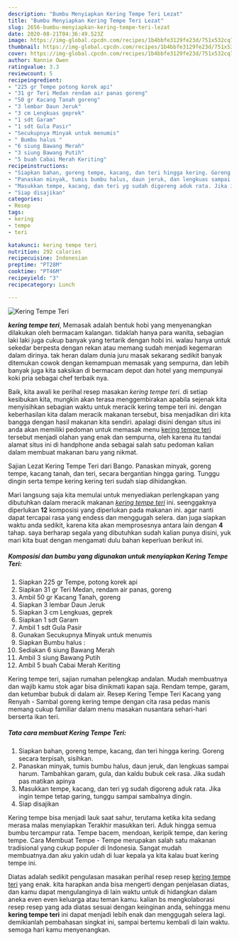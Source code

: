 ```yaml
---
description: "Bumbu Menyiapkan Kering Tempe Teri Lezat"
title: "Bumbu Menyiapkan Kering Tempe Teri Lezat"
slug: 2656-bumbu-menyiapkan-kering-tempe-teri-lezat
date: 2020-08-21T04:36:49.523Z
image: https://img-global.cpcdn.com/recipes/1b4bbfe3129fe23d/751x532cq70/kering-tempe-teri-foto-resep-utama.jpg
thumbnail: https://img-global.cpcdn.com/recipes/1b4bbfe3129fe23d/751x532cq70/kering-tempe-teri-foto-resep-utama.jpg
cover: https://img-global.cpcdn.com/recipes/1b4bbfe3129fe23d/751x532cq70/kering-tempe-teri-foto-resep-utama.jpg
author: Nannie Owen
ratingvalue: 3.3
reviewcount: 5
recipeingredient:
- "225 gr Tempe potong korek api"
- "31 gr Teri Medan rendam air panas goreng"
- "50 gr Kacang Tanah goreng"
- "3 lembar Daun Jeruk"
- "3 cm Lengkuas geprek"
- "1 sdt Garam"
- "1 sdt Gula Pasir"
- "Secukupnya Minyak untuk menumis"
- " Bumbu halus "
- "6 siung Bawang Merah"
- "3 siung Bawang Putih"
- "5 buah Cabai Merah Keriting"
recipeinstructions:
- "Siapkan bahan, goreng tempe, kacang, dan teri hingga kering. Goreng secara terpisah, sisihkan."
- "Panaskan minyak, tumis bumbu halus, daun jeruk, dan lengkuas sampai harum. Tambahkan garam, gula, dan kaldu bubuk cek rasa. Jika sudah pas matikan apinya"
- "Masukkan tempe, kacang, dan teri yg sudah digoreng aduk rata. Jika ingin tempe tetap garing, tunggu sampai sambalnya dingin."
- "Siap disajikan"
categories:
- Resep
tags:
- kering
- tempe
- teri

katakunci: kering tempe teri 
nutrition: 292 calories
recipecuisine: Indonesian
preptime: "PT28M"
cooktime: "PT46M"
recipeyield: "3"
recipecategory: Lunch

---
```



![Kering Tempe Teri](https://img-global.cpcdn.com/recipes/1b4bbfe3129fe23d/751x532cq70/kering-tempe-teri-foto-resep-utama.jpg)

<b><i>kering tempe teri</i></b>, Memasak adalah bentuk hobi yang menyenangkan dilakukan oleh bermacam kalangan. tidaklah hanya para wanita, sebagian laki laki juga cukup banyak yang tertarik dengan hobi ini. walau hanya untuk sekedar berpesta dengan rekan atau memang sudah menjadi kegemaran dalam dirinya. tak heran dalam dunia juru masak sekarang sedikit banyak ditemukan cowok dengan kemampuan memasak yang sempurna, dan lebih banyak juga kita saksikan di bermacam depot dan hotel yang mempunyai koki pria sebagai chef terbaik nya.

Baik, kita awali ke perihal resep masakan <i>kering tempe teri</i>. di setiap kesibukan kita, mungkin akan terasa menggembirakan apabila sejenak kita menyisihkan sebagian waktu untuk meracik kering tempe teri ini. dengan keberhasilan kita dalam meracik makanan tersebut, bisa menjadikan diri kita bangga dengan hasil makanan kita sendiri. apalagi disini dengan situs ini anda akan memiliki pedoman untuk memasak menu <u>kering tempe teri</u> tersebut menjadi olahan yang enak dan sempurna, oleh karena itu tandai alamat situs ini di handphone anda sebagai salah satu pedoman kalian dalam membuat makanan baru yang nikmat.

Sajian Lezat Kering Tempe Teri dari Bango. Panaskan minyak, goreng tempe, kacang tanah, dan teri, secara bergantian hingga garing. Tunggu dingin serta tempe kering kering teri sudah siap dihidangkan.


Mari langsung saja kita memulai untuk menyediakan perlengkapan yang dibutuhkan dalam meracik makanan <u><i>kering tempe teri</i></u> ini. seenggaknya diperlukan <b>12</b> komposisi yang diperlukan pada makanan ini. agar nanti dapat tercapai rasa yang endess dan menggugah selera. dan juga siapkan waktu anda sedikit, karena kita akan memprosesnya antara lain dengan <b>4</b> tahap. saya berharap segala yang dibutuhkan sudah kalian punya disini, yuk mari kita buat dengan mengamati dulu bahan keperluan berikut ini.

<!--inarticleads1-->

##### Komposisi dan bumbu yang digunakan untuk menyiapkan Kering Tempe Teri:

1. Siapkan 225 gr Tempe, potong korek api
1. Siapkan 31 gr Teri Medan, rendam air panas, goreng
1. Ambil 50 gr Kacang Tanah, goreng
1. Siapkan 3 lembar Daun Jeruk
1. Siapkan 3 cm Lengkuas, geprek
1. Siapkan 1 sdt Garam
1. Ambil 1 sdt Gula Pasir
1. Gunakan Secukupnya Minyak untuk menumis
1. Siapkan  Bumbu halus :
1. Sediakan 6 siung Bawang Merah
1. Ambil 3 siung Bawang Putih
1. Ambil 5 buah Cabai Merah Keriting


Kering tempe teri, sajian rumahan pelengkap andalan. Mudah membuatnya dan wajib kamu stok agar bisa dinikmati kapan saja. Rendam tempe, garam, dan ketumbar bubuk di dalam air. Resep Kering Tempe Teri Kacang yang Renyah - Sambal goreng kering tempe dengan cita rasa pedas manis memang cukup familiar dalam menu masakan nusantara sehari-hari berserta ikan teri. 

<!--inarticleads2-->

##### Tata cara membuat Kering Tempe Teri:

1. Siapkan bahan, goreng tempe, kacang, dan teri hingga kering. Goreng secara terpisah, sisihkan.
1. Panaskan minyak, tumis bumbu halus, daun jeruk, dan lengkuas sampai harum. Tambahkan garam, gula, dan kaldu bubuk cek rasa. Jika sudah pas matikan apinya
1. Masukkan tempe, kacang, dan teri yg sudah digoreng aduk rata. Jika ingin tempe tetap garing, tunggu sampai sambalnya dingin.
1. Siap disajikan


Kering tempe bisa menjadi lauk saat sahur, terutama ketika kita sedang merasa malas menyiapkan Terakhir masukkan teri. Aduk hingga semua bumbu tercampur rata. Tempe bacem, mendoan, keripik tempe, dan kering tempe. Cara Membuat Tempe - Tempe merupakan salah satu makanan tradisional yang cukup populer di Indonesia. Sangat mudah membuatnya.dan aku yakin udah di luar kepala ya kita kalau buat kering tempe ini. 

Diatas adalah sedikit pengulasan masakan perihal resep resep <u>kering tempe teri</u> yang enak. kita harapkan anda bisa mengerti dengan penjelasan diatas, dan kamu dapat mengulanginya di lain waktu untuk di hidangkan dalam aneka even even keluarga atau teman kamu. kalian bs mengkolaborasi resep resep yang ada diatas sesuai dengan keinginan anda, sehingga menu <b>kering tempe teri</b> ini dapat menjadi lebih enak dan menggugah selera lagi. demikianlah pembahasan singkat ini, sampai bertemu kembali di lain waktu. semoga hari kamu menyenangkan.
